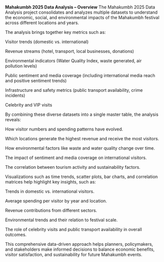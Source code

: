 **Mahakumbh 2025 Data Analysis – Overview**
The Mahakumbh 2025 Data Analysis project consolidates and analyzes multiple datasets to understand the economic, social, and environmental impacts of the Mahakumbh festival across different locations and years.

The analysis brings together key metrics such as:

Visitor trends (domestic vs. international)

Revenue streams (hotel, transport, local businesses, donations)

Environmental indicators (Water Quality Index, waste generated, air pollution levels)

Public sentiment and media coverage (including international media reach and positive sentiment trends)

Infrastructure and safety metrics (public transport availability, crime incidents)

Celebrity and VIP visits

By combining these diverse datasets into a single master table, the analysis reveals:

How visitor numbers and spending patterns have evolved.

Which locations generate the highest revenue and receive the most visitors.

How environmental factors like waste and water quality change over time.

The impact of sentiment and media coverage on international visitors.

The correlation between tourism activity and sustainability factors.

Visualizations such as time trends, scatter plots, bar charts, and correlation matrices help highlight key insights, such as:

Trends in domestic vs. international visitors.

Average spending per visitor by year and location.

Revenue contributions from different sectors.

Environmental trends and their relation to festival scale.

The role of celebrity visits and public transport availability in overall outcomes.

This comprehensive data-driven approach helps planners, policymakers, and stakeholders make informed decisions to balance economic benefits, visitor satisfaction, and sustainability for future Mahakumbh events.
